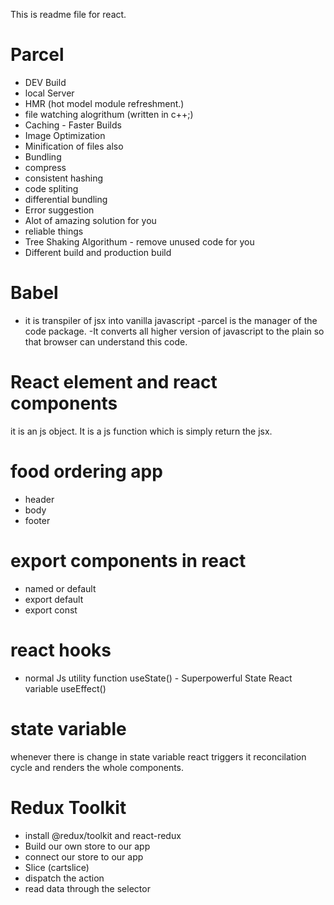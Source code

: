 This is readme file for react.

# Parcel

- DEV Build
- local Server
- HMR (hot model module refreshment.)
- file watching alogrithum (written in c++;)
- Caching - Faster Builds 
- Image Optimization 
- Minification of files also 
- Bundling
- compress
- consistent hashing
- code spliting
- differential bundling
- Error suggestion 
- Alot of amazing solution for you 
- reliable things
- Tree Shaking Algorithum - remove unused code for you 
- Different build and production build


# Babel

- it is transpiler of jsx into vanilla javascript
-parcel is the manager of the code package.
-It converts all higher version of javascript to the plain so that browser can understand this code.


# React element and react components 
it is an js object.
It is a js function which is simply return the jsx.

# food ordering app 
- header
- body 
- footer


# export components in react 

- named or default
- export default <name of variable> 
- export const <variable>


# react hooks 

- normal Js utility function
useState() - Superpowerful State React variable
useEffect()

# state variable 

whenever there is change in state variable react triggers it reconcilation cycle and renders the whole components.

# Redux Toolkit
 - install @redux/toolkit and react-redux 
 - Build our own store to our app 
 - connect our store to our app 
 - Slice (cartslice)
 - dispatch the action 
 - read data through the selector 


